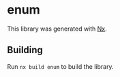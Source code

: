 # enum

This library was generated with [Nx](https://nx.dev).

## Building

Run `nx build enum` to build the library.
